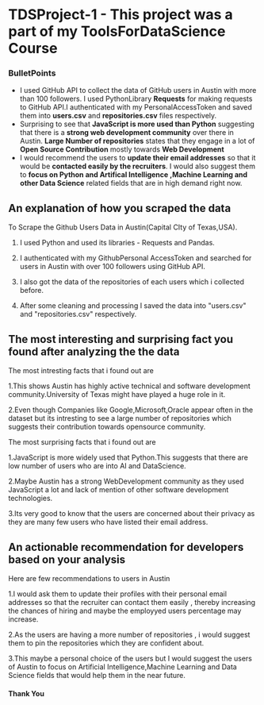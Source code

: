 # TDSProject-1 - This project was a part of my ToolsForDataScience Course 

### BulletPoints

* I used GitHub API to collect the data of GitHub users in Austin with more than 100 followers. I used PythonLibrary **Requests** for making requests to GitHub API.I authenticated with my PersonalAccessToken and saved them into **users.csv** and **repositories.csv** files respectively.
* Surprising to see that **JavaScript is more used than Python** suggesting that there is a **strong web development community** over there in Austin.
  **Large Number of repositories** states that they engage in a lot of **Open Source Contribution** mostly towards **Web Development**
* I would recommend the users to **update their email addresses** so that it would be **contacted easily by the recruiters**.
   I would also suggest them to **focus on Python and Artifical Intelligence ,Machine Learning and other Data Science** related fields that are in high demand right now.
  
## An explanation of how you scraped the data

To Scrape the Github Users Data in Austin(Capital CIty of Texas,USA).

1. I used Python and used its libraries - Requests and Pandas.

2. I authenticated with my GithubPersonal AccessToken and searched for users in Austin with over 100 followers using GitHub API.

3. I also got the data of the repositories of each users which i collected before.

4. After some cleaning and processing I saved the data into "users.csv" and "repositories.csv" respectively.
   
## The most interesting and surprising fact you found after analyzing the the data
The most intresting facts that i found out are

1.This shows Austin has highly active technical and software development community.University of Texas might have played a huge role in it.

2.Even though Companies like Google,Microsoft,Oracle appear often in the dataset but its intresting to see a large number of repositories which suggests their contribution towards opensource community.

The most surprising facts that i found out are 

1.JavaScript is more widely used that Python.This suggests that there are low number of users who are into AI and DataScience.

2.Maybe Austin has a strong WebDevelopment community as they used JavaScript a lot and lack of mention of other software development technologies.

3.Its very good to know that the users are concerned about their privacy as they are many few users who have listed their email address.

## An actionable recommendation for developers based on your analysis

Here are few recommendations to users in Austin 

1.I would ask them to update their profiles with their personal email addresses so that the recruiter can contact them easily , thereby increasing the chances of hiring and maybe the employyed users percentage may increase.

2.As the users are having a more number of repositories , i would suggest them to pin the repositories which they are confident about.

3.This maybe a personal choice of the users but I would suggest the users of Austin to focus on Artificial Intelligence,Machine Learning and Data Science fields that would help them in the near future.

####                               Thank You
